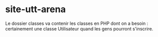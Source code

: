 site-utt-arena
==============

Le dossier classes va contenir les classes en PHP dont on a besoin : certainement une classe Utilisateur quand les gens pourront s'inscrire. 
